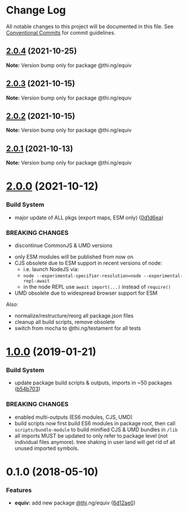 # Change Log

All notable changes to this project will be documented in this file.
See [Conventional Commits](https://conventionalcommits.org) for commit guidelines.

## [2.0.4](https://github.com/thi-ng/umbrella/compare/@thi.ng/equiv@2.0.3...@thi.ng/equiv@2.0.4) (2021-10-25)

**Note:** Version bump only for package @thi.ng/equiv





## [2.0.3](https://github.com/thi-ng/umbrella/compare/@thi.ng/equiv@2.0.2...@thi.ng/equiv@2.0.3) (2021-10-15)

**Note:** Version bump only for package @thi.ng/equiv





## [2.0.2](https://github.com/thi-ng/umbrella/compare/@thi.ng/equiv@2.0.1...@thi.ng/equiv@2.0.2) (2021-10-15)

**Note:** Version bump only for package @thi.ng/equiv





## [2.0.1](https://github.com/thi-ng/umbrella/compare/@thi.ng/equiv@2.0.0...@thi.ng/equiv@2.0.1) (2021-10-13)

**Note:** Version bump only for package @thi.ng/equiv





# [2.0.0](https://github.com/thi-ng/umbrella/compare/@thi.ng/equiv@1.0.45...@thi.ng/equiv@2.0.0) (2021-10-12)


### Build System

* major update of ALL pkgs (export maps, ESM only) ([0d1d6ea](https://github.com/thi-ng/umbrella/commit/0d1d6ea9fab2a645d6c5f2bf2591459b939c09b6))


### BREAKING CHANGES

* discontinue CommonJS & UMD versions

- only ESM modules will be published from now on
- CJS obsolete due to ESM support in recent versions of node:
  - i.e. launch NodeJS via:
  - `node --experimental-specifier-resolution=node --experimental-repl-await`
  - in the node REPL use `await import(...)` instead of `require()`
- UMD obsolete due to widespread browser support for ESM

Also:
- normalize/restructure/reorg all package.json files
- cleanup all build scripts, remove obsolete
- switch from mocha to @thi.ng/testament for all tests






#  [1.0.0](https://github.com/thi-ng/umbrella/compare/@thi.ng/equiv@0.1.15...@thi.ng/equiv@1.0.0) (2019-01-21) 

###  Build System 

- update package build scripts & outputs, imports in ~50 packages ([b54b703](https://github.com/thi-ng/umbrella/commit/b54b703)) 

###  BREAKING CHANGES 

- enabled multi-outputs (ES6 modules, CJS, UMD) 
- build scripts now first build ES6 modules in package root, then call   `scripts/bundle-module` to build minified CJS & UMD bundles in `/lib` 
- all imports MUST be updated to only refer to package level   (not individual files anymore). tree shaking in user land will get rid of   all unused imported symbols. 

#  0.1.0 (2018-05-10) 

###  Features 

- **equiv:** add new package [@thi](https://github.com/thi).ng/equiv ([6d12ae0](https://github.com/thi-ng/umbrella/commit/6d12ae0))
